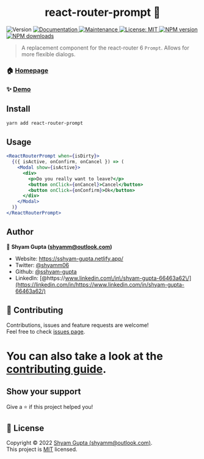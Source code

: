 <h1 align="center">react-router-prompt 🚨</h1>
<p>
  <img alt="Version" src="https://img.shields.io/badge/version-0.0.1-blue.svg?cacheSeconds=2592000" />
  <a href="https://github.com/sshyam-gupta/react-router-prompt#readme" target="_blank">
    <img alt="Documentation" src="https://img.shields.io/badge/documentation-yes-brightgreen.svg" />
  </a>
  <a href="https://github.com/sshyam-gupta/react-router-prompt/graphs/commit-activity" target="_blank">
    <img alt="Maintenance" src="https://img.shields.io/badge/Maintained%3F-yes-green.svg" />
  </a>
  <a href="https://github.com/sshyam-gupta/react-router-prompt/blob/main/LICENSE" target="_blank">
    <img alt="License: MIT" src="https://img.shields.io/github/license/sshyam-gupta/react-router-prompt" />
  </a>
  <a href="https://www.npmjs.com/package/react-router-prompt" target="_blank">
    <img alt="NPM version" src="https://img.shields.io/npm/v/react-router-prompt.svg" />
  </a>
  <a href="https://www.npmjs.com/package/react-router-prompt" target="_blank">
    <img alt="NPM downloads" src="https://img.shields.io/npm/dw/react-router-prompt.svg" />
  </a>
</p>

> A replacement component for the react-router 6 `Prompt`. Allows for more flexible dialogs.

### 🏠 [Homepage](https://github.com/sshyam-gupta/react-router-prompt#readme)

### ✨ [Demo](https://react-router-prompt.netlify.app/)

## Install

```sh
yarn add react-router-prompt
```

## Usage

```jsx
<ReactRouterPrompt when={isDirty}>
  {({ isActive, onConfirm, onCancel }) => (
    <Modal show={isActive}>
      <div>
        <p>Do you really want to leave?</p>
        <button onClick={onCancel}>Cancel</button>
        <button onClick={onConfirm}>Ok</button>
      </div>
    </Modal>
  )}
</ReactRouterPrompt>
```

## Author

👤 **Shyam Gupta (shyamm@outlook.com)**

- Website: https://sshyam-gupta.netlify.app/
- Twitter: [@shyamm06](https://twitter.com/shyamm06)
- Github: [@sshyam-gupta](https://github.com/sshyam-gupta)
- LinkedIn: [@https:\/\/www.linkedin.com\/in\/shyam-gupta-66463a62\/](https://linkedin.com/in/https://www.linkedin.com/in/shyam-gupta-66463a62/)

## 🤝 Contributing

Contributions, issues and feature requests are welcome!<br />Feel free to check [issues page](https://github.com/sshyam-gupta/react-router-prompt/issues).

# You can also take a look at the [contributing guide](https://github.com/sshyam-gupta/react-router-prompt/blob/main/CONTRIBUTING.md).

## Show your support

Give a ⭐️ if this project helped you!

## 📝 License

Copyright © 2022 [Shyam Gupta (shyamm@outlook.com)](https://github.com/sshyam-gupta).<br />
This project is [MIT](https://github.com/sshyam-gupta/react-router-prompt/blob/main/LICENSE) licensed.
